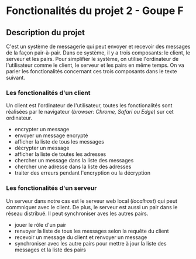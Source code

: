 # Fonctionalités du projet 2 - Goupe F

## Description du projet
C'est un système de messagerie qui peut envoyer et recevoir des messages de la façon pair-à-pair.
Dans ce système, il y a trois composants: le client, le serveur et les pairs. Pour simplifier le système, on utilise l'ordinateur de l'utilisateur comme le client, le serveur et les pairs en même temps.
On va parler les fonctionalités concernant ces trois composants dans le texte suivant.

### Les fonctionalités d'un client
Un client est l'ordinateur de l'utilisateur, toutes les fonctionalités sont réalisées par le navigateur (*browser: Chrome, Safari ou Edge*) sur cet ordinateur. 
- encrypter un message
- envoyer un message encrypté
- afficher la liste de tous les messages
- décrypter un message
- afficher la liste de toutes les adresses
- chercher un message dans la liste des messages
- chercher une adresse dans la liste des adresses
- traiter des erreurs pendant l'encryption ou la décryption

### Les fonctionalités d'un serveur
Un serveur dans notre cas est le serveur web local (*localhost*) qui peut commniquer avec le client. De plus, le serveur est aussi un pair dans le réseau distribué. Il peut synchroniser aves les autres pairs.
- jouer le rôle d'un pair
- renvoyer la liste de tous les messages selon la requête du client
- recevoir un message du client et renvoyer un message
- synchroniser avec les autre pairs pour mettre à jour la liste des messages et la liste des pairs


